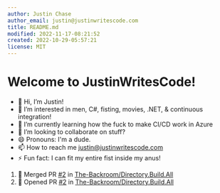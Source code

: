 ```yaml
---
author: Justin Chase
author_email: justin@justinwritescode.com
title: README.md
modified: 2022-11-17-08:21:52
created: 2022-10-29-05:57:21
license: MIT
---
```


# Welcome to JustinWritesCode!

- 👋 Hi, I’m Justin!
- 👀 I’m interested in men, C#, fisting, movies, .NET, & continuous integration!
- 🌱 I’m currently learning how the fuck to make CI/CD work in Azure
- 💞️ I’m looking to collaborate on stuff?
- 😄 Pronouns: I'm a dude.
- 📫 How to reach me justin@justinwritescode.com
- ⚡ Fun fact: I can fit my entire fist inside my anus!

<!---
thebackroomdev/thebackroomdev is a ✨ special ✨ repository because its `README.md` (this file) appears on your GitHub profile.
You can click the Preview link to take a look at your changes.
--->

<!--START_SECTION:activity-->
1. 🎉 Merged PR [#2](https://github.com/The-Backroom/Directory.Build.All/pull/2) in [The-Backroom/Directory.Build.All](https://github.com/The-Backroom/Directory.Build.All)
2. 💪 Opened PR [#2](https://github.com/The-Backroom/Directory.Build.All/pull/2) in [The-Backroom/Directory.Build.All](https://github.com/The-Backroom/Directory.Build.All)
<!--END_SECTION:activity-->
